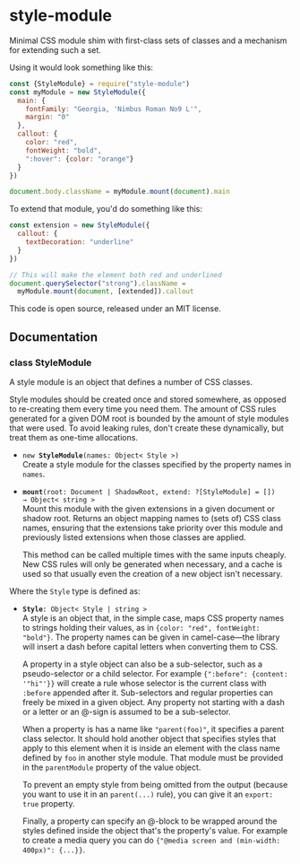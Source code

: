 <!-- To edit this file, edit /src/README.md, not /README.md -->

# style-module

Minimal CSS module shim with first-class sets of classes and a
mechanism for extending such a set.

Using it would look something like this:

```javascript
const {StyleModule} = require("style-module")
const myModule = new StyleModule({
  main: {
    fontFamily: "Georgia, 'Nimbus Roman No9 L'",
    margin: "0"
  },
  callout: {
    color: "red",
    fontWeight: "bold",
    ":hover": {color: "orange"}
  }
})

document.body.className = myModule.mount(document).main
```

To extend that module, you'd do something like this:

```javascript
const extension = new StyleModule({
  callout: {
    textDecoration: "underline"
  }
})

// This will make the element both red and underlined
document.querySelector("strong").className =
  myModule.mount(document, [extended]).callout
```

This code is open source, released under an MIT license.
    
## Documentation

### class StyleModule

A style module is an object that defines a number of CSS
classes.

Style modules should be created once and stored somewhere, as
opposed to re-creating them every time you need them. The amount of
CSS rules generated for a given DOM root is bounded by the amount
of style modules that were used. To avoid leaking rules, don't
create these dynamically, but treat them as one-time allocations.

 * `new `**`StyleModule`**`(names: Object< Style >)`\
   Create a style module for the classes specified by the property
   names in `names`.

 * **`mount`**`(root: Document | ShadowRoot, extend: ?[StyleModule] = []) → Object< string >`\
   Mount this module with the given extensions in a given document
   or shadow root. Returns an object mapping names to (sets of)
   CSS class names, ensuring that the extensions take priority over
   this module and previously listed extensions when those classes
   are applied.

   This method can be called multiple times with the same inputs
   cheaply. New CSS rules will only be generated when necessary, and
   a cache is used so that usually even the creation of a new object
   isn't necessary.


Where the `Style` type is defined as:

 * **`Style`**`: Object< Style | string >`\
   A style is an object that, in the simple case, maps CSS property
   names to strings holding their values, as in `{color: "red",
   fontWeight: "bold"}`. The property names can be given in
   camel-case—the library will insert a dash before capital letters
   when converting them to CSS.

   A property in a style object can also be a sub-selector, such as a
   pseudo-selector or a child selector. For example `{":before":
   {content: '"hi"'}}` will create a rule whose selector is the
   current class with `:before` appended after it. Sub-selectors and
   regular properties can freely be mixed in a given object. Any
   property not starting with a dash or a letter or an @-sign is
   assumed to be a sub-selector.

   When a property is has a name like `"parent(foo)"`, it specifies a
   parent class selector. It should hold another object that specifies
   styles that apply to this element when it is inside an element with
   the class name defined by `foo` in another style module. That
   module must be provided in the `parentModule` property of the value
   object.

   To prevent an empty style from being omitted from the output
   (because you want to use it in an `parent(...)` rule), you can give
   it an `export: true` property.

   Finally, a property can specify an @-block to be wrapped around the
   styles defined inside the object that's the property's value. For
   example to create a media query you can do `{"@media screen and
   (min-width: 400px)": {...}}`.


